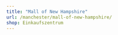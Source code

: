 ```yaml
---
title: "Mall of New Hampshire"
url: /manchester/mall-of-new-hampshire/
shop: Einkaufszentrum
---
```

